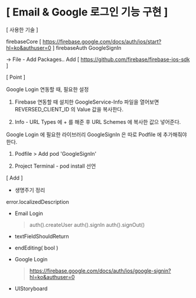 # [ Email & Google 로그인 기능 구현  ]

[ 사용한 기술 ]

firebaseCore [ https://firebase.google.com/docs/auth/ios/start?hl=ko&authuser=0 ]
firebaseAuth
GoogleSignIn

  -> File - Add Packages..    Add [ https://github.com/firebase/firebase-ios-sdk ]


[ Point ]

Google Login 연동할 때, 필요한 설정 
  
  1. Firebase 연동할 때 설치한 GoogleService-Info 파일을 열어보면 
     REVERSED_CLIENT_ID  의 Value 값을 복사한다.
     
  2. Info - URL Types 에 + 를 해준 후 URL Schemes 에 복사한 값으 넣어준다.


Google Login 에 필요한 라이브러리 GoogleSignIn 은 따로 Podfile 에 추가해줘야 한다.

  1. Podfile > Add pod 'GoogleSignIn'

  2. Project Terminal - pod install 선언
  

[ Add ]

- 생명주기 정리 

 error.localizedDescription

- Email Login
  > auth().createUser
  > auth().signIn
  > auth().signOut()
  
- textFieldShouldReturn

- endEditing( bool ) 

- Google Login
  > https://firebase.google.com/docs/auth/ios/google-signin?hl=ko&authuser=0 
  
- UIStoryboard 
